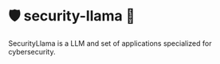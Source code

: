 # 🛡️ security-llama 🦙
SecurityLlama is a LLM and set of applications specialized for cybersecurity.
